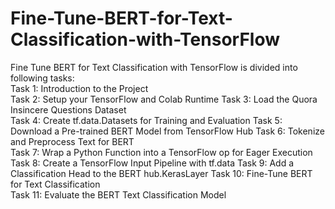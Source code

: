# Fine-Tune-BERT-for-Text-Classification-with-TensorFlow
 Fine Tune BERT for Text Classification with TensorFlow is divided into following tasks:  
 Task 1: Introduction to the Project  
 Task 2:  Setup your TensorFlow and Colab Runtime 
 Task 3: Load the Quora Insincere Questions Dataset  
 Task 4: Create tf.data.Datasets for Training and Evaluation 
 Task 5: Download a Pre-trained BERT Model from TensorFlow Hub 
 Task 6: Tokenize and Preprocess Text for BERT  
 Task 7:  Wrap a Python Function into a TensorFlow op for Eager Execution 
 Task 8: Create a TensorFlow Input Pipeline with tf.data 
 Task 9: Add a Classification Head to the BERT hub.KerasLayer 
 Task 10: Fine-Tune BERT for Text Classification  
 Task 11: Evaluate the BERT Text Classification Model
